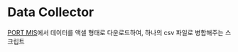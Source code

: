 # Data Collector
[PORT MIS](https://new.portmis.go.kr/portmis/websquare/websquare.jsp?w2xPath=/portmis/w2/main/index.xml&page=/portmis/w2/stats/external/cntr/UI-AD-ST-051.xml&menuId=bi0154&menuCd=M5119&menuNm=%EA%B7%9C%EA%B2%A9%EB%B3%84%20%EC%BB%A8%ED%85%8C%EC%9D%B4%EB%84%88%20%EC%B2%98%EB%A6%AC%EC%8B%A4%EC%A0%81)에서 데이터를 액셀 형태로 다운로드하여, 하나의 csv 파일로 병합해주는 스크립트